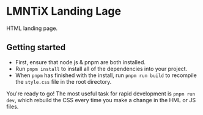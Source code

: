 # LMNTiX Landing Lage

HTML landing page.

## Getting started

* First, ensure that node.js & pnpm are both installed.
* Run `pnpm install` to install all of the dependencies into your project.
* When `pnpm` has finished with the install, run `pnpm run build` to recompile the `style.css` file in the root directory.

You're ready to go! The most useful task for rapid development is `pnpm run dev`, which rebuild the CSS every time you make a change in the HML or JS files.
